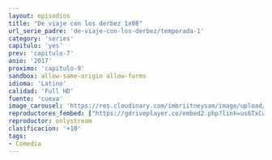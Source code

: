 ```yaml
---
layout: episodios
title: "De viaje con los derbez 1x08"
url_serie_padre: 'de-viaje-con-los-derbez/temporada-1'
category: 'series'
capitulo: 'yes'
prev: 'capitulo-7'
anio: '2017'
proximo: 'capitulo-9'
sandbox: allow-same-origin allow-forms
idioma: 'Latino'
calidad: 'Full HD'
fuente: 'cueva'
image_carousel: 'https://res.cloudinary.com/imbriitneysam/image/upload/v1546638640/casa-papel-1-poster-min.jpg'
reproductores_fembed: ["https://gdriveplayer.co/embed2.php?link=us6TxCwvDdzUnWMRLrxNagt8FNRoIrNL36vQBsP%252Fqbf2KzC4OorjLHMaM9hgmSUB1YEim4zAXurFq4fr9cKU3QhBfTMGa0HCkvk4aHsy7tgfb%252BeJgXONM1L%252F0IM4Dkf0qqt%252BsNSvoRx6l7JvX5umMHLljJdFMQxY7Mp653UqPDa5e%252Fa3Qua%252BObR4M%252BXMbOcpk%253D","Latino","https://feurl.com/v/gq0gkb-x6wm8k31","Latino","https://feurl.com/v/rmlm1bep51ye2xe","Latino","https://mstream.website/oenv2o7et1bv","Latino"]
reproductor: onlystream
clasificacion: '+10'
tags:
- Comedia
---
```












